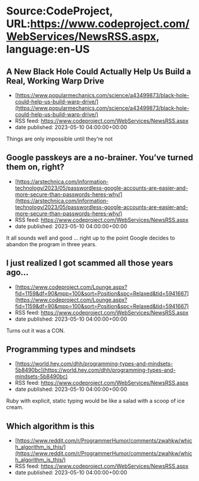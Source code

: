 # Source:CodeProject, URL:https://www.codeproject.com/WebServices/NewsRSS.aspx, language:en-US

## A New Black Hole Could Actually Help Us Build a Real, Working Warp Drive
 - [https://www.popularmechanics.com/science/a43499873/black-hole-could-help-us-build-warp-drive/](https://www.popularmechanics.com/science/a43499873/black-hole-could-help-us-build-warp-drive/)
 - RSS feed: https://www.codeproject.com/WebServices/NewsRSS.aspx
 - date published: 2023-05-10 04:00:00+00:00

Things are only impossible until they're not

## Google passkeys are a no-brainer. You’ve turned them on, right?
 - [https://arstechnica.com/information-technology/2023/05/passwordless-google-accounts-are-easier-and-more-secure-than-passwords-heres-why/](https://arstechnica.com/information-technology/2023/05/passwordless-google-accounts-are-easier-and-more-secure-than-passwords-heres-why/)
 - RSS feed: https://www.codeproject.com/WebServices/NewsRSS.aspx
 - date published: 2023-05-10 04:00:00+00:00

It all sounds well and good ... right up to the point Google decides to abandon the program in three years.

## I just realized I got scammed all those years ago...
 - [https://www.codeproject.com/Lounge.aspx?fid=1159&df=90&mpp=100&sort=Position&spc=Relaxed&tid=5941667](https://www.codeproject.com/Lounge.aspx?fid=1159&df=90&mpp=100&sort=Position&spc=Relaxed&tid=5941667)
 - RSS feed: https://www.codeproject.com/WebServices/NewsRSS.aspx
 - date published: 2023-05-10 04:00:00+00:00

Turns out it was a CON.

## Programming types and mindsets
 - [https://world.hey.com/dhh/programming-types-and-mindsets-5b8490bc](https://world.hey.com/dhh/programming-types-and-mindsets-5b8490bc)
 - RSS feed: https://www.codeproject.com/WebServices/NewsRSS.aspx
 - date published: 2023-05-10 04:00:00+00:00

Ruby with explicit, static typing would be like a salad with a scoop of ice cream.

## Which algorithm is this
 - [https://www.reddit.com/r/ProgrammerHumor/comments/zwahkw/which_algorithm_is_this/](https://www.reddit.com/r/ProgrammerHumor/comments/zwahkw/which_algorithm_is_this/)
 - RSS feed: https://www.codeproject.com/WebServices/NewsRSS.aspx
 - date published: 2023-05-10 04:00:00+00:00



